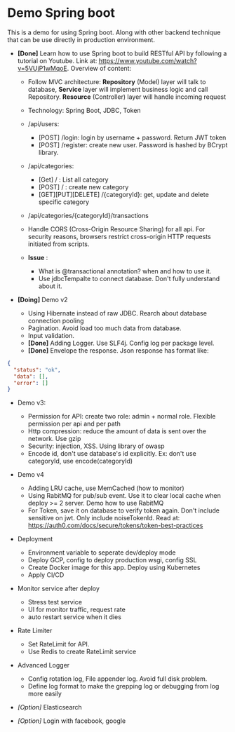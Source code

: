 # Demo Spring boot
This is a demo for using Spring boot. Along with other backend technique that can be use directly in production environment. 

- **[Done]** Learn how to use Spring boot to build RESTful API by following a tutorial on Youtube. Link at: https://www.youtube.com/watch?v=5VUjP1wMqoE. Overview of content:
    - Follow MVC architecture: **Repository** (Model) layer will talk to database, **Service** layer will implement business logic and call Repository. **Resource** (Controller) layer will handle incoming request 
    - Technology: Spring Boot, JDBC, Token
    - /api/users:
      - [POST] /login: login by username + password. Return JWT token
      - [POST] /register: create new user. Password is hashed by BCrypt library. 
    - /api/categories:
      - [Get] / : List all category 
      - [POST] / : create new category 
      - [GET][PUT][DELETE] /{categoryId}: get, update and delete specific category 
    - /api/categories/{categoryId}/transactions
    - Handle CORS (Cross-Origin Resource Sharing) for all api. For security reasons, browsers restrict cross-origin HTTP requests initiated from scripts. 

  - **Issue** :
      - What is @transactional annotation? when and how to use it.
      - Use jdbcTempalte to connect database. Don't fully understand about it.
    
- **[Doing]** Demo v2
    - Using Hibernate instead of raw JDBC. Rearch about database connection pooling
    - Pagination. Avoid load too much data from database. 
    - Input validation.
    - **[Done]** Adding Logger. Use SLF4j. Config log per package level. 
    - **[Done]** Envelope the response. Json response has format like: 
```json
{
  "status": "ok",
  "data": [],
  "error": []
}
```
     
     

- Demo v3: 
    - Permission for API: create two role: admin + normal role. Flexible permission per api and per path  
    - Http compression: reduce the amount of data is sent over the network. Use gzip
    - Security: injection, XSS. Using library of owasp
    - Encode id, don't use database's id explicitly. Ex: don't use categoryId, use encode(categoryId)
  
- Demo v4
  - Adding LRU cache, use MemCached (how to monitor)
  - Using RabitMQ for pub/sub event. Use it to clear local cache when deploy >= 2 server. Demo how to use RabitMQ
  - For Token, save it on database to verify token again. Don't include sensitive on jwt. Only include noiseTokenId. Read at: https://auth0.com/docs/secure/tokens/token-best-practices

- Deployment
    - Environment variable to seperate dev/deploy mode
    - Deploy GCP, config to deploy production wsgi, config SSL
    - Create Docker image for this app. Deploy using Kubernetes
    - Apply CI/CD

- Monitor service after deploy
    - Stress test service
    - UI for monitor traffic, request rate
    - auto restart service when it dies

- Rate Limiter
    - Set RateLimit for API.
    - Use Redis to create RateLimit service

- Advanced Logger
    - Config rotation log, File appender log. Avoid full disk problem.
    - Define log format to make the grepping log or debugging from log more easily

- *[Option]* Elasticsearch
- *[Option]* Login with facebook, google

